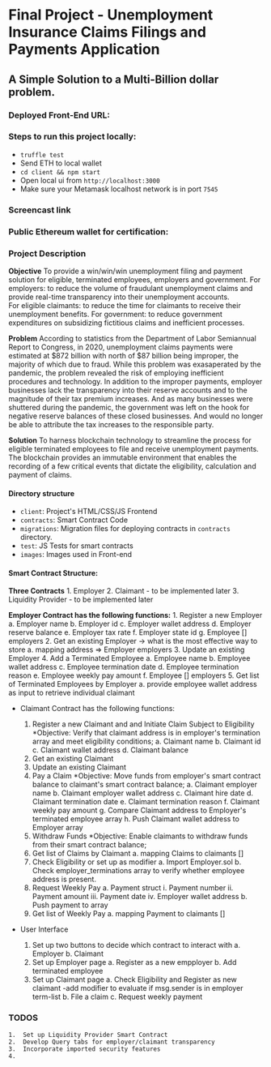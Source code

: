 # Final Project - Unemployment Insurance Claims Filings and Payments Application
## A Simple Solution to a Multi-Billion dollar problem. 

### Deployed Front-End URL: 


### Steps to run this project locally:
- `truffle test`
- Send ETH to local wallet
- `cd client && npm start`
- Open local ui from `http://localhost:3000`
- Make sure your Metamask localhost network is in port `7545`

### Screencast link


### Public Ethereum wallet for certification:

### Project Description

**Objective**
    To provide a win/win/win unemployment filing and payment solution for eligible, terminated employees, employers and government. 
    For employers: to reduce the volume of fraudulant unemployment claims and provide real-time transparency into their unemployment accounts.  
    For eligible claimants: to reduce the time for claimants to receive their unemployment benefits. 
    For government: to reduce government expenditures on subsidizing fictitious claims and inefficient processes. 
    
**Problem**
    According to statistics from the Department of Labor Semiannual Report to Congress, in 2020, unemployment claims payments were estimated at $872 billion with north of $87 billion being improper, the majority of which due to fraud. While this problem was exasaperated by the pandemic, the problem revealed the risk of employing inefficient procedures and technology. In addition to the improper payments, employer businesses lack the transparency into their reserve accounts and to the magnitude of their tax premium increases. And as many businesses were shuttered during the pandemic, the government was left on the hook for negative reserve balances of these closed businesses. And would no longer be able to attribute the tax increases to the responsible party. 

**Solution** 
    To harness blockchain technology to streamline the process for eligible terminated employees to file and receive unemployment payments. 
    The blockchain provides an immutable environment that enables the recording of a few critical events that dictate the eligibility, calculation and payment of claims.

#### Directory structure
- `client`: Project's HTML/CSS/JS Frontend
- `contracts`: Smart Contract Code
- `migrations`: Migration files for deploying contracts in `contracts` directory.
- `test`: JS Tests for smart contracts
- `images`: Images used in Front-end

#### Smart Contract Structure: 
 **Three Contracts**
    1. Employer
    2. Claimant - to be implemented later
    3. Liquidity Provider - to be implemented later
   
  **Employer Contract has the following functions:**
    1. Register a new Employer
        a. Employer name
        b. Employer id
        c. Employer wallet address
        d. Employer reserve balance
        e. Employer tax rate
        f. Employer state id
        g. Employee [] employers
    2. Get an existing Employer -> what is the most effective way to store 
        a. mapping address => Employer employers
    3. Update an existing Employer
    4. Add a Terminated Employee
        a. Employee name
        b. Employee wallet address
        c. Employee termination date
        d. Employee termination reason
        e. Employee weekly pay amount
        f. Employee [] employers
    5. Get list of Terminated Employees by Employer
        a. provide employee wallet address as input to retrieve individual claimant
* Claimant Contract has the following functions: 
    1. Register a new Claimant and and Initiate Claim Subject to Eligibility
        *Objective: Verify that claimant address is in employer's termination array and meet eligibility conditions;
        a. Claimant name
        b. Claimant id
        c. Claimant wallet address
        d. Claimant balance
    2. Get an existing Claimant
    3. Update an existing Claimant
    4. Pay a Claim
        *Objective: Move funds from employer's smart contract balance to claimant's smart contract balance;
        a. Claimant employer name 
        b. Claimant employer wallet address
        c. Claimant hire date
        d. Claimant termination date
        e. Claimant termination reason
        f. Claimant weekly pay amount
        g. Compare Claimant address to Employer's terminated employee array
        h. Push Claimant wallet address to Employer array
    5. Withdraw Funds
        *Objective: Enable claimants to withdraw funds from their smart contract balance;
    6. Get list of Claims by Claimant 
        a. mapping Claims to claimants []
    7. Check Eligibility or set up as modifier
        a. Import Employer.sol
        b. Check employer_terminations array to verify whether employee address is present. 
    8. Request Weekly Pay
        a. Payment struct
            i. Payment number
            ii. Payment amount
            iii. Payment date
            iv. Employer wallet address
        b. Push payment to array
    9.  Get list of Weekly Pay
        a. mapping Payment to claimants []


* User Interface
    1. Set up two buttons to decide which contract to interact with
        a. Employer
        b. Claimant
    2. Set up Employer page 
        a. Register as a new empployer
        b. Add terminated employee
    3. Set up Claimant page
        a. Check Eligibility and Register as new claimant 
            -add modifier to evaluate if msg.sender is in employer term-list 
        b. File a claim
        c. Request weekly payment

### TODOS
    1.  Set up Liquidity Provider Smart Contract
    2.  Develop Query tabs for employer/claimant transparency
    3.  Incorporate imported security features
    4.  